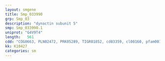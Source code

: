 ```yaml
---
layout: smgene
title: Smp_033990
grp: Smp_03
description: "dynactin subunit 5"
smp: Smp_033990.1
uniprot: "G4V9T4"
length:   561
cdd: "COG0663, PLN02472, PRK05289, TIGR01852, cd03359, cl00160, pfam00132"
kk: K10427
categories: sm
---
```

